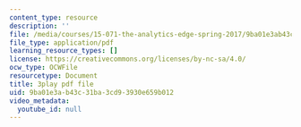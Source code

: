 ```yaml
---
content_type: resource
description: ''
file: /media/courses/15-071-the-analytics-edge-spring-2017/9ba01e3ab43c31ba3cd93930e659b012_xPneVSOZERk.pdf
file_type: application/pdf
learning_resource_types: []
license: https://creativecommons.org/licenses/by-nc-sa/4.0/
ocw_type: OCWFile
resourcetype: Document
title: 3play pdf file
uid: 9ba01e3a-b43c-31ba-3cd9-3930e659b012
video_metadata:
  youtube_id: null
---
```

